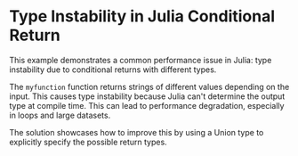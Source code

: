 # Type Instability in Julia Conditional Return

This example demonstrates a common performance issue in Julia: type instability due to conditional returns with different types.

The `myfunction` function returns strings of different values depending on the input. This causes type instability because Julia can't determine the output type at compile time.  This can lead to performance degradation, especially in loops and large datasets.

The solution showcases how to improve this by using a Union type to explicitly specify the possible return types.